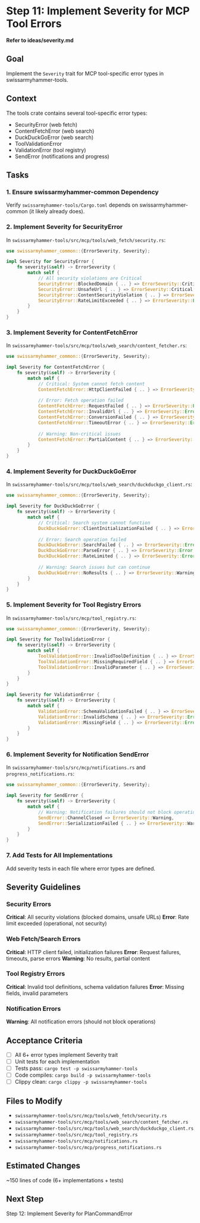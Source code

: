 # Step 11: Implement Severity for MCP Tool Errors

**Refer to ideas/severity.md**

## Goal

Implement the `Severity` trait for MCP tool-specific error types in swissarmyhammer-tools.

## Context

The tools crate contains several tool-specific error types:
- SecurityError (web fetch)
- ContentFetchError (web search)
- DuckDuckGoError (web search)
- ToolValidationError
- ValidationError (tool registry)
- SendError (notifications and progress)

## Tasks

### 1. Ensure swissarmyhammer-common Dependency

Verify `swissarmyhammer-tools/Cargo.toml` depends on swissarmyhammer-common (it likely already does).

### 2. Implement Severity for SecurityError

In `swissarmyhammer-tools/src/mcp/tools/web_fetch/security.rs`:

```rust
use swissarmyhammer_common::{ErrorSeverity, Severity};

impl Severity for SecurityError {
    fn severity(&self) -> ErrorSeverity {
        match self {
            // All security violations are Critical
            SecurityError::BlockedDomain { .. } => ErrorSeverity::Critical,
            SecurityError::UnsafeUrl { .. } => ErrorSeverity::Critical,
            SecurityError::ContentSecurityViolation { .. } => ErrorSeverity::Critical,
            SecurityError::RateLimitExceeded { .. } => ErrorSeverity::Error,
        }
    }
}
```

### 3. Implement Severity for ContentFetchError

In `swissarmyhammer-tools/src/mcp/tools/web_search/content_fetcher.rs`:

```rust
use swissarmyhammer_common::{ErrorSeverity, Severity};

impl Severity for ContentFetchError {
    fn severity(&self) -> ErrorSeverity {
        match self {
            // Critical: System cannot fetch content
            ContentFetchError::HttpClientFailed { .. } => ErrorSeverity::Critical,
            
            // Error: Fetch operation failed
            ContentFetchError::RequestFailed { .. } => ErrorSeverity::Error,
            ContentFetchError::InvalidUrl { .. } => ErrorSeverity::Error,
            ContentFetchError::ConversionFailed { .. } => ErrorSeverity::Error,
            ContentFetchError::TimeoutError { .. } => ErrorSeverity::Error,
            
            // Warning: Non-critical issues
            ContentFetchError::PartialContent { .. } => ErrorSeverity::Warning,
        }
    }
}
```

### 4. Implement Severity for DuckDuckGoError

In `swissarmyhammer-tools/src/mcp/tools/web_search/duckduckgo_client.rs`:

```rust
use swissarmyhammer_common::{ErrorSeverity, Severity};

impl Severity for DuckDuckGoError {
    fn severity(&self) -> ErrorSeverity {
        match self {
            // Critical: Search system cannot function
            DuckDuckGoError::ClientInitializationFailed { .. } => ErrorSeverity::Critical,
            
            // Error: Search operation failed
            DuckDuckGoError::SearchFailed { .. } => ErrorSeverity::Error,
            DuckDuckGoError::ParseError { .. } => ErrorSeverity::Error,
            DuckDuckGoError::RateLimited { .. } => ErrorSeverity::Error,
            
            // Warning: Search issues but can continue
            DuckDuckGoError::NoResults { .. } => ErrorSeverity::Warning,
        }
    }
}
```

### 5. Implement Severity for Tool Registry Errors

In `swissarmyhammer-tools/src/mcp/tool_registry.rs`:

```rust
use swissarmyhammer_common::{ErrorSeverity, Severity};

impl Severity for ToolValidationError {
    fn severity(&self) -> ErrorSeverity {
        match self {
            ToolValidationError::InvalidToolDefinition { .. } => ErrorSeverity::Critical,
            ToolValidationError::MissingRequiredField { .. } => ErrorSeverity::Error,
            ToolValidationError::InvalidParameter { .. } => ErrorSeverity::Error,
        }
    }
}

impl Severity for ValidationError {
    fn severity(&self) -> ErrorSeverity {
        match self {
            ValidationError::SchemaValidationFailed { .. } => ErrorSeverity::Critical,
            ValidationError::InvalidSchema { .. } => ErrorSeverity::Error,
            ValidationError::MissingField { .. } => ErrorSeverity::Error,
        }
    }
}
```

### 6. Implement Severity for Notification SendError

In `swissarmyhammer-tools/src/mcp/notifications.rs` and `progress_notifications.rs`:

```rust
use swissarmyhammer_common::{ErrorSeverity, Severity};

impl Severity for SendError {
    fn severity(&self) -> ErrorSeverity {
        match self {
            // Warning: Notification failures should not block operations
            SendError::ChannelClosed => ErrorSeverity::Warning,
            SendError::SerializationFailed { .. } => ErrorSeverity::Warning,
        }
    }
}
```

### 7. Add Tests for All Implementations

Add severity tests in each file where error types are defined.

## Severity Guidelines

### Security Errors
**Critical**: All security violations (blocked domains, unsafe URLs)
**Error**: Rate limit exceeded (operational, not security)

### Web Fetch/Search Errors
**Critical**: HTTP client failed, initialization failures
**Error**: Request failures, timeouts, parse errors
**Warning**: No results, partial content

### Tool Registry Errors
**Critical**: Invalid tool definitions, schema validation failures
**Error**: Missing fields, invalid parameters

### Notification Errors
**Warning**: All notification errors (should not block operations)

## Acceptance Criteria

- [ ] All 6+ error types implement Severity trait
- [ ] Unit tests for each implementation
- [ ] Tests pass: `cargo test -p swissarmyhammer-tools`
- [ ] Code compiles: `cargo build -p swissarmyhammer-tools`
- [ ] Clippy clean: `cargo clippy -p swissarmyhammer-tools`

## Files to Modify

- `swissarmyhammer-tools/src/mcp/tools/web_fetch/security.rs`
- `swissarmyhammer-tools/src/mcp/tools/web_search/content_fetcher.rs`
- `swissarmyhammer-tools/src/mcp/tools/web_search/duckduckgo_client.rs`
- `swissarmyhammer-tools/src/mcp/tool_registry.rs`
- `swissarmyhammer-tools/src/mcp/notifications.rs`
- `swissarmyhammer-tools/src/mcp/progress_notifications.rs`

## Estimated Changes

~150 lines of code (6+ implementations + tests)

## Next Step

Step 12: Implement Severity for PlanCommandError
